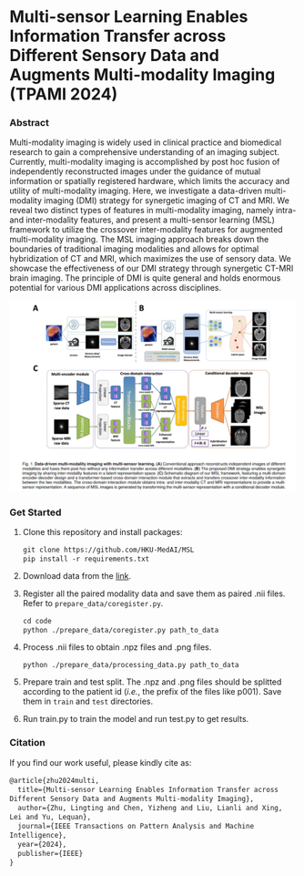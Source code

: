 # Multi-sensor Learning Enables Information Transfer across Different Sensory Data and Augments Multi-modality Imaging (TPAMI 2024)


### Abstract

Multi-modality imaging is widely used in clinical practice and biomedical research to gain a comprehensive understanding of an imaging subject. Currently, multi-modality imaging is accomplished by post hoc fusion of independently reconstructed images under the guidance of mutual information or spatially registered hardware, which limits the accuracy and utility of multi-modality imaging. Here, we investigate a data-driven multi-modality imaging (DMI) strategy for synergetic imaging of CT and MRI. We reveal two distinct types of features in multi-modality imaging, namely intra- and inter-modality features, and present a multi-sensor learning (MSL) framework to utilize the crossover inter-modality features for augmented multi-modality imaging. The MSL imaging approach breaks down the boundaries of traditional imaging modalities and allows for optimal hybridization of CT and MRI, which maximizes the use of sensory data. We showcase the effectiveness of our DMI strategy through synergetic CT-MRI brain imaging. The principle of DMI is quite general and holds enormous potential for various DMI applications across disciplines.

<img src='./misc/overview.png' width=800>

### Get Started

1. Clone this repository and install packages:
    ```
    git clone https://github.com/HKU-MedAI/MSL
    pip install -r requirements.txt
    ```

2. Download data from the [link](https://rire.insight-journal.org/download_data.html).

3. Register all the paired modality data and save them as paired .nii files. Refer to `prepare_data/coregister.py`.
    ```
    cd code
    python ./prepare_data/coregister.py path_to_data
    ```

4. Process .nii files to obtain .npz files and .png files.
    ```
    python ./prepare_data/processing_data.py path_to_data
    ```

5. Prepare train and test split. The .npz and .png files should be splitted according to the patient id (*i.e.*, the prefix of the files like p001). Save them in `train` and `test` directories.

6. Run train.py to train the model and run test.py to get results.

### Citation

If you find our work useful, please kindly cite as:

```
@article{zhu2024multi,
  title={Multi-sensor Learning Enables Information Transfer across Different Sensory Data and Augments Multi-modality Imaging},
  author={Zhu, Lingting and Chen, Yizheng and Liu, Lianli and Xing, Lei and Yu, Lequan},
  journal={IEEE Transactions on Pattern Analysis and Machine Intelligence},
  year={2024},
  publisher={IEEE}
}
```
